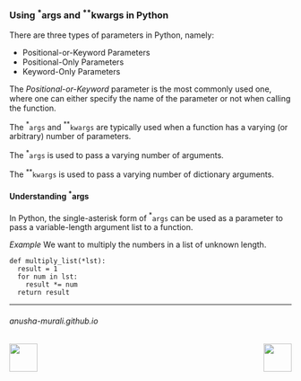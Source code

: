 ### Using $^*$args and $^{**}$kwargs in Python


There are three types of parameters in Python, namely:
- Positional-or-Keyword Parameters
- Positional-Only Parameters
- Keyword-Only Parameters

The *Positional-or-Keyword* parameter is the most commonly used one, where one can either specify the name of the parameter or not when calling the function.

The $^*$`args` and $^{**}$`kwargs` are typically used when a function has a varying (or arbitrary) number of
parameters.

The $^*$`args` is used to pass a varying number of arguments.

The $^{**}$`kwargs` is used to pass a varying number of dictionary arguments.

#### Understanding $^*$args

In Python, the single-asterisk form of $^*$`args` can be used as a parameter to pass a variable-length argument list to a function.

*Example* We want to multiply the numbers in a list of unknown length.

```
def multiply_list(*lst):
  result = 1
  for num in lst:
    result *= num
  return result
```

* * *
###### anusha-murali.github.io


<img src="https://github.com/anusha-murali/anusha-murali.github.io/assets/111596338/639243aa-2857-4595-a65a-7852762bb002" width="50" height="50" align="left">

[<img src="https://github.com/user-attachments/assets/989cfb30-4fb8-40f8-a812-8a054869aa32" width="50" height="50" align="right">](../index.md)

